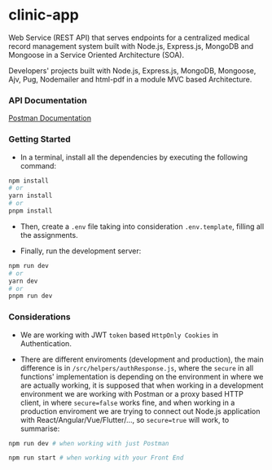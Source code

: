 # clinic-app

Web Service (REST API) that serves endpoints for a centralized medical record management system built with Node.js, Express.js, MongoDB and Mongoose in a Service Oriented Architecture (SOA).

Developers' projects built with Node.js, Express.js, MongoDB, Mongoose, Ajv, Pug, Nodemailer and html-pdf in a module MVC based Architecture.

### API Documentation

[Postman Documentation](https://documenter.getpostman.com/view/23241848/2s93CPrYGD)

### Getting Started

* In a terminal, install all the dependencies by executing the following command:

```bash
npm install
# or
yarn install
# or
pnpm install
```

* Then, create a `.env` file taking into consideration `.env.template`, filling all the assignments.

* Finally, run the development server:

```bash
npm run dev
# or
yarn dev
# or
pnpm run dev
```

### Considerations

* We are working with JWT `token` based `HttpOnly Cookies` in Authentication.

* There are different enviroments (development and production), the main difference is in `/src/helpers/authResponse.js`, where the `secure` in all functions' implementation is depending on the environment in where we are actually working, it is supposed that when working in a development environment we are working with Postman or a proxy based HTTP client, in where `secure=false` works fine, and when working in a production enviroment we are trying to connect out Node.js application with React/Angular/Vue/Flutter/..., so `secure=true` will work, to summarise:

```bash
npm run dev # when working with just Postman

npm run start # when working with your Front End
```